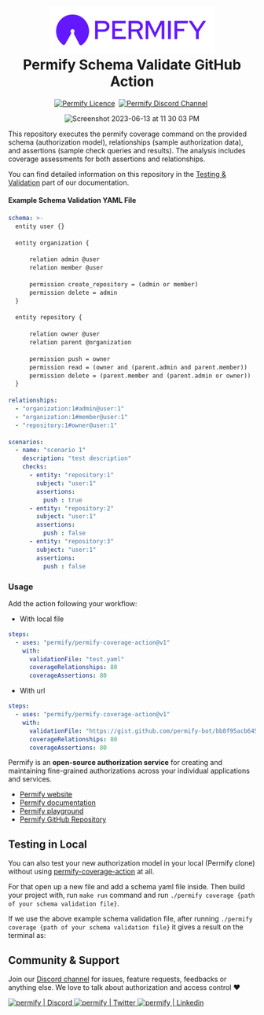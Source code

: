 <h1 align="center">
    <img src="https://raw.githubusercontent.com/Permify/permify/master/assets/permify-logo.svg" alt="Permify logo" width="336px" /><br />
    Permify Schema Validate GitHub Action
</h1>

<p align="center">
    <a href="https://github.com/Permify/permify" target="_blank"><img src="https://img.shields.io/github/license/Permify/permify?style=for-the-badge" alt="Permify Licence" /></a>&nbsp;
    <a href="https://discord.gg/MJbUjwskdH" target="_blank"><img src="https://img.shields.io/discord/950799928047833088?style=for-the-badge&logo=discord&label=DISCORD" alt="Permify Discord Channel" /></a>&nbsp;
</p>

<p align="center">
     <img width="610" alt="Screenshot 2023-06-13 at 11 30 03 PM" src="https://github.com/Permify/permify-validate-action/assets/39353278/b13c609f-4487-4656-bb01-7c82531d04f7">
</p>

This repository executes the permify coverage command on the provided schema (authorization model), relationships (sample authorization data), and assertions (sample check queries and results). The analysis includes coverage assessments for both assertions and relationships.

You can find detailed information on this repository in
the [Testing & Validation](https://docs.permify.co/docs/getting-started/testing) part of our documentation.

#### Example Schema Validation YAML File

```yaml
schema: >-
  entity user {}

  entity organization {

      relation admin @user
      relation member @user

      permission create_repository = (admin or member)
      permission delete = admin
  }

  entity repository {

      relation owner @user
      relation parent @organization

      permission push = owner
      permission read = (owner and (parent.admin and parent.member))
      permission delete = (parent.member and (parent.admin or owner))
  }

relationships:
  - "organization:1#admin@user:1"
  - "organization:1#member@user:1"
  - "repository:1#owner@user:1"

scenarios:
  - name: "scenario 1"
    description: "test description"
    checks:
      - entity: "repository:1"
        subject: "user:1"
        assertions:
          push : true
      - entity: "repository:2"
        subject: "user:1"
        assertions:
          push : false
      - entity: "repository:3"
        subject: "user:1"
        assertions:
          push : false
```

### Usage

Add the action following your workflow:

- With local file

```yaml
steps:
  - uses: "permify/permify-coverage-action@v1"
    with:
      validationFile: "test.yaml"
      coverageRelationships: 80
      coverageAssertions: 80
```

- With url

```yaml
steps:
  - uses: "permify/permify-coverage-action@v1"
    with:
      validationFile: "https://gist.github.com/permify-bot/bb8f95acb64525d2a41688ae0a6f4274"
      coverageRelationships: 80
      coverageAssertions: 80
```

Permify is an **open-source authorization service** for creating and maintaining fine-grained authorizations across your
individual applications and services.

* [Permify website](https://permify.co)
* [Permify documentation](https://docs.permify.co/docs/intro)
* [Permify playground](https://play.permify.co)
* [Permify GitHub Repository](https://github.com/Permify/permify)

## Testing in Local

You can also test your new authorization model in your local (Permify clone) without using [permify-coverage-action] at
all.

For that open up a new file and add a schema yaml file inside. Then build your project with, run `make run` command and
run `./permify coverage {path of your schema validation file}`.

If we use the above example schema validation file, after
running `./permify coverage {path of your schema validation file}` it gives a result on the terminal as:

[permify-coverage-action]: https://github.com/Permify/permify-coverage-action

## Community & Support

Join our [Discord channel](https://discord.gg/MJbUjwskdH) for issues, feature requests, feedbacks or anything else. We
love to talk about authorization and access control :heart:

<p align="left">
<a href="https://discord.gg/MJbUjwskdH">
 <img height="70px" width="70px" alt="permify | Discord" src="https://user-images.githubusercontent.com/39353278/187209316-3d01a799-c51b-4eaa-8f52-168047078a14.png" />
</a>
<a href="https://twitter.com/GetPermify">
  <img height="70px" width="70px" alt="permify | Twitter" src="https://user-images.githubusercontent.com/39353278/187209323-23f14261-d406-420d-80eb-1aa707a71043.png"/>
</a>
<a href="https://www.linkedin.com/company/permifyco">
  <img height="70px" width="70px" alt="permify | Linkedin" src="https://user-images.githubusercontent.com/39353278/187209321-03293a24-6f63-4321-b362-b0fc89fdd879.png" />
</a>
</p>

